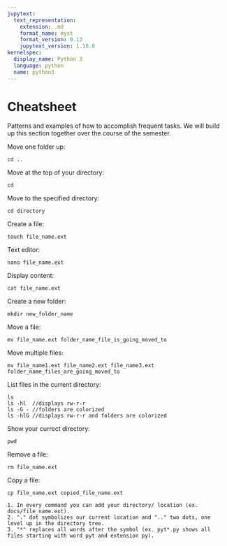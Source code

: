 ```yaml
---
jupytext:
  text_representation:
    extension: .md
    format_name: myst
    format_version: 0.13
    jupytext_version: 1.10.0
kernelspec:
  display_name: Python 3
  language: python
  name: python3
---
```



# Cheatsheet

Patterns and examples of how to accomplish frequent tasks. We will build up
this section together over the course of the semester. 

Move one folder up:  
```
cd ..
```  
Move at the top of your directory:  
```
cd 
```   
Move to the specified directory:
```
cd directory
```
Create a file:
```
touch file_name.ext
```
Text editor:
```
nano file_name.ext
```
Display content:
```
cat file_name.ext
```
Create a new folder:
```
mkdir new_folder_name
```
Move a file:
```
mv file_name.ext folder_name_file_is_going_moved_to
```
Move multiple files:
```
mv file_name1.ext file_name2.ext file_name3.ext folder_name_files_are_going_moved_to
```
List files in the current directory:
```
ls
ls -hl  //displays rw-r-r 
ls -G - //folders are colorized
ls -hlG //displays rw-r-r and folders are colorized
```
Show your currect directory:
```
pwd
```
Remove a file:
```
rm file_name.ext
```
Copy a file:
```
cp file_name.ext copied_file_name.ext
```

``` {note} 
1. In every command you can add your directory/ location (ex. docs/file_name.ext).
2. "." dot symbolizes our current location and ".." two dots, one level up in the directory tree.
3. "*" replaces all words after the symbol (ex. pyt*.py shows all files starting with word pyt and extension py).
```
